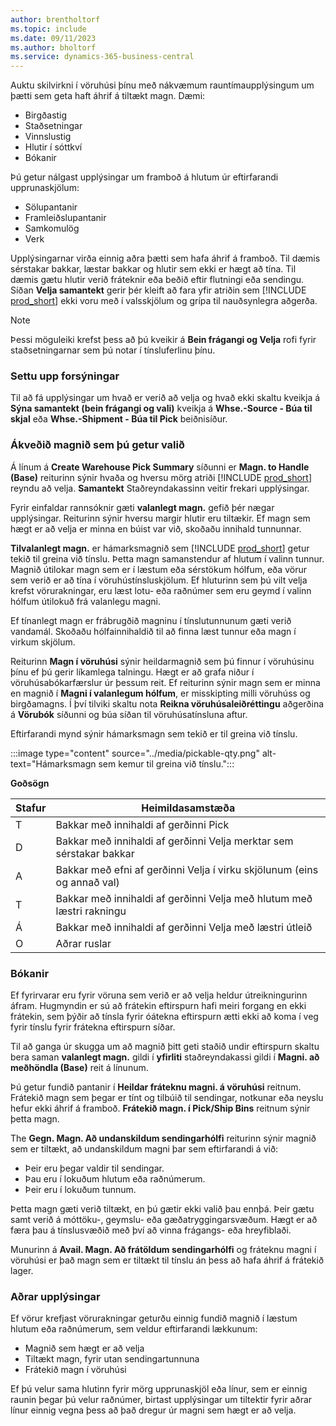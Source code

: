 ```yaml
---
author: brentholtorf
ms.topic: include
ms.date: 09/11/2023
ms.author: bholtorf
ms.service: dynamics-365-business-central
---
```


Auktu skilvirkni í vöruhúsi þínu með nákvæmum rauntímaupplýsingum um þætti sem geta haft áhrif á tiltækt magn. Dæmi: 

* Birgðastig
* Staðsetningar
* Vinnslustig
* Hlutir í sóttkví
* Bókanir

Þú getur nálgast upplýsingar um framboð á hlutum úr eftirfarandi upprunaskjölum:

* Sölupantanir
* Framleiðslupantanir
* Samkomulög
* Verk

Upplýsingarnar virða einnig aðra þætti sem hafa áhrif á framboð. Til dæmis sérstakar bakkar, læstar bakkar og hlutir sem ekki er hægt að tína. Til dæmis gætu hlutir verið fráteknir eða beðið eftir flutningi eða sendingu. Síðan **Velja samantekt**  gerir þér kleift að fara yfir atriðin sem [!INCLUDE [prod_short](prod_short.md)] ekki voru með í valsskjölum og grípa til nauðsynlegra aðgerða.

> [!NOTE]
> Þessi möguleiki krefst þess að þú kveikir á **Bein frágangi og Velja** rofi fyrir staðsetningarnar sem þú notar í tínsluferlinu þínu.

### <a name="set-up-previews"></a>Settu upp forsýningar

Til að fá upplýsingar um hvað er verið að velja og hvað ekki skaltu kveikja á **Sýna samantekt (bein frágangi og vali)** kveikja á **Whse.-Source - Búa til skjal** eða **Whse.-Shipment - Búa til Pick** beiðnisíður.

### <a name="determine-the-quantity-you-can-pick"></a>Ákveðið magnið sem þú getur valið

Á línum á  **Create Warehouse Pick Summary** síðunni er **Magn. to Handle (Base)** reiturinn sýnir hvaða og hversu mörg atriði [!INCLUDE [prod_short](prod_short.md)] reyndu að velja.  **Samantekt** Staðreyndakassinn veitir frekari upplýsingar.

Fyrir einfaldar rannsóknir gæti **valanlegt magn.**  gefið þér nægar upplýsingar. Reiturinn sýnir hversu margir hlutir eru tiltækir. Ef magn sem hægt er að velja er minna en búist var við, skoðaðu innihald tunnunnar.

 **Tilvalanlegt magn.** er hámarksmagnið sem [!INCLUDE [prod_short](prod_short.md)] getur tekið til greina við tínslu. Þetta magn samanstendur af hlutum í valinn tunnur. Magnið útilokar magn sem er í læstum eða sérstökum hólfum, eða vörur sem verið er að tína í vöruhústínsluskjölum. Ef hluturinn sem þú vilt velja krefst vörurakningar, eru læst lotu- eða raðnúmer sem eru geymd í valinn hólfum útilokuð frá valanlegu magni.

Ef tínanlegt magn er frábrugðið magninu í tínslutunnunum gæti verið vandamál. Skoðaðu hólfainnihaldið til að finna læst tunnur eða magn í virkum skjölum.

Reiturinn **Magn í vöruhúsi**  sýnir heildarmagnið sem þú finnur í vöruhúsinu þínu ef þú gerir líkamlega talningu. Hægt er að grafa niður í vöruhúsabókarfærslur úr þessum reit. Ef reiturinn sýnir magn sem er minna en magnið í **Magni í valanlegum hólfum**, er misskipting milli vöruhúss og birgðamagns. Í því tilviki skaltu nota **Reikna vöruhúsaleiðréttingu** aðgerðina á  **Vörubók** síðunni og búa síðan til vöruhúsatínsluna aftur.

Eftirfarandi mynd sýnir hámarksmagn sem tekið er til greina við tínslu.

:::image type="content" source="../media/pickable-qty.png" alt-text="Hámarksmagn sem kemur til greina við tínslu.":::

**Goðsögn**

|Stafur  |Heimildasamstæða  |
|---------|---------|
|T     |Bakkar með innihaldi af gerðinni Pick         |
|D     |Bakkar með innihaldi af gerðinni Velja merktar sem sérstakar bakkar        |
|A     |Bakkar með efni af gerðinni Velja í virku skjölunum (eins og annað val)       |
|T     |Bakkar með innihaldi af gerðinni Velja með hlutum með læstri rakningu         |
|Á     |Bakkar með innihaldi af gerðinni Velja með læstri útleið         |
|O     |Aðrar ruslar         |

### <a name="reservations"></a>Bókanir

Ef fyrirvarar eru fyrir vöruna sem verið er að velja heldur útreikningurinn áfram. Hugmyndin er sú að frátekin eftirspurn hafi meiri forgang en ekki frátekin, sem þýðir að tínsla fyrir óátekna eftirspurn ætti ekki að koma í veg fyrir tínslu fyrir frátekna eftirspurn síðar.

Til að ganga úr skugga um að magnið þitt geti staðið undir eftirspurn skaltu bera saman **valanlegt magn.** gildi í **yfirliti** staðreyndakassi gildi í **Magni. að meðhöndla (Base)** reit á línunum.

Þú getur fundið pantanir í **Heildar fráteknu magni. á vöruhúsi** reitnum. Frátekið magn sem þegar er tínt og tilbúið til sendingar, notkunar eða neyslu hefur ekki áhrif á framboð.  **Frátekið magn. í Pick/Ship Bins** reitnum sýnir þetta magn.

The **Gegn. Magn. Að undanskildum sendingarhólfi** reiturinn sýnir magnið sem er tiltækt, að undanskildum magni þar sem eftirfarandi á við:

* Þeir eru þegar valdir til sendingar.
* Þau eru í lokuðum hlutum eða raðnúmerum.
* Þeir eru í lokuðum tunnum.

Þetta magn gæti verið tiltækt, en þú gætir ekki valið þau ennþá. Þeir gætu samt verið á móttöku-, geymslu- eða gæðatryggingarsvæðum. Hægt er að færa þau á tínslusvæðið með því að vinna frágangs- eða hreyfiblaði.

Munurinn á **Avail. Magn. Að frátöldum sendingarhólfi** og fráteknu magni í vöruhúsi er það magn sem er tiltækt til tínslu án þess að hafa áhrif á frátekið lager.

### <a name="other-details"></a>Aðrar upplýsingar

Ef vörur krefjast vörurakningar geturðu einnig fundið magnið í læstum hlutum eða raðnúmerum, sem veldur eftirfarandi lækkunum:

* Magnið sem hægt er að velja
* Tiltækt magn, fyrir utan sendingartunnuna
* Frátekið magn í vöruhúsi 

Ef þú velur sama hlutinn fyrir mörg upprunaskjöl eða línur, sem er einnig raunin þegar þú velur raðnúmer, birtast upplýsingar um tiltektir fyrir aðrar línur einnig vegna þess að það dregur úr magni sem hægt er að velja.
